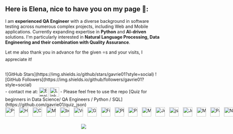## Here is Elena, nice to have you on my page 🤗:
I am **experienced QA Engineer** with a diverse background in software testing across numerous complex projects, including Web and Mobile applications. Currently expanding expertise in **Python** and **AI-driven** solutions. I'm particularly interested in **Natural Language Processing, Data Engineering and their combination with Quality Assurance**.

Let me also thank you in advance for the given ⭐s and your visits, I appreciate it!

<br>
![GitHub Stars](https://img.shields.io/github/stars/gavrie01?style=social)
![GitHub Followers](https://img.shields.io/github/followers/gavrie01?style=social)
<br>
- contact me at:
<a href="mailto:elena.e.gav@gmail.com" title="Email"><img alt="Email" src="https://img.shields.io/badge/Gmail-D14836?style=for-the-badge&logo=gmail&logoColor=white" height="30" align="center"/></a>
<a href="https://www.linkedin.com/in/elena-e-gavrilova/"><img  alt="LinkedIn" title="LinkedIn" src="https://img.shields.io/static/v1?message=LinkedIn&logo=linkedin&label=&color=0077B5&logoColor=white&labelColor=&style=for-the-badge" height="30" align="center" /></a>
- Please feel free to use the repo [Quiz for beginners in Data Science/ QA Engineers / Python / SQL](https://github.com/gavrie01/quiz_json)


<br>
<div align="center" style="white-space: nowrap;">
<img alt="Python" width="30px" style="padding-right:10px; padding-bottom:10px" src="https://cdn.jsdelivr.net/gh/devicons/devicon/icons/python/python-original.svg" title="Python" />
<img alt="HTML" width="30px" style="padding-right:10px; padding-bottom:10px" src="https://cdn.jsdelivr.net/gh/devicons/devicon/icons/html5/html5-plain.svg" title="HTML" />
<img alt="CSS" width="30px" style="padding-right:10px; padding-bottom:10px" src="https://cdn.jsdelivr.net/gh/devicons/devicon/icons/css3/css3-plain.svg" title="CSS" />
<img alt="Mysql" width="30px" style="padding-right:10px; padding-bottom:10px" src="https://cdn.jsdelivr.net/gh/devicons/devicon/icons/mysql/mysql-original-wordmark.svg" title="Mysql" />
<img alt="bootstrap" width="30px" style="padding-right:10px; padding-bottom:10px" src="https://cdn.jsdelivr.net/gh/devicons/devicon/icons/bootstrap/bootstrap-original.svg"  title="bootstrap" />
<img alt="VsCode" width="30px" style="padding-right:10px; padding-bottom:10px" src="https://cdn.jsdelivr.net/gh/devicons/devicon/icons/vscode/vscode-original.svg" title="VsCode" />
<img alt="Git" width="30px" style="padding-right:10px; padding-bottom:10px" src="https://cdn.jsdelivr.net/gh/devicons/devicon/icons/git/git-original.svg" title="Git" />
<img alt="Figma" width="30px" style="padding-right:10px; padding-bottom:10px" src="https://cdn.jsdelivr.net/gh/devicons/devicon/icons/figma/figma-original.svg" title="Figma" />
<img alt="Playwright" width="30px" style="padding-right:10px; padding-bottom:10px" src="https://cdn.jsdelivr.net/gh/devicons/devicon/icons/playwright/playwright-original.svg" title="Playwright" />
<img alt="Plotly" width="30px" style="padding-right:10px; padding-bottom:10px" src="https://cdn.jsdelivr.net/gh/devicons/devicon/icons/plotly/plotly-original.svg" title="Plotly" />
<img alt="Matplotlib" width="30px" style="padding-right:10px; padding-bottom:10px" src="https://cdn.jsdelivr.net/gh/devicons/devicon/icons/matplotlib/matplotlib-original.svg" title="Matplotlib" />
<img alt="Jenkins" width="30px" style="padding-right:10px; padding-bottom:10px" src="https://cdn.jsdelivr.net/gh/devicons/devicon/icons/jenkins/jenkins-original.svg" title="Jenkins" />
<img alt="json" width="30px" style="padding-right:10px; padding-bottom:10px" src="https://cdn.jsdelivr.net/gh/devicons/devicon/icons/json/json-original.svg" title="json" />
<img alt="Jupyter" width="30px" style="padding-right:10px; padding-bottom:10px" src="https://cdn.jsdelivr.net/gh/devicons/devicon/icons/jupyter/jupyter-original.svg" title="Jupyter" />
<img alt="MongoDB" width="30px" style="padding-right:10px; padding-bottom:10px" src="https://cdn.jsdelivr.net/gh/devicons/devicon/icons/mongodb/mongodb-original.svg" title="MongoDB" />
<img alt="Pandas" width="30px" style="padding-right:10px; padding-bottom:10px" src="https://cdn.jsdelivr.net/gh/devicons/devicon/icons/pandas/pandas-original.svg" title="Pandas" />
<img alt="Numpy" width="30px" style="padding-right:10px; padding-bottom:10px" src="https://cdn.jsdelivr.net/gh/devicons/devicon/icons/numpy/numpy-original.svg" title="Numpy" />
<img alt="PostgreSQL" width="30px" style="padding-right:10px; padding-bottom:10px" src="https://cdn.jsdelivr.net/gh/devicons/devicon/icons/postgresql/postgresql-original.svg" title="PostgreSQL" />
<img alt="Pycharm" width="30px" style="padding-right:10px; padding-bottom:10px" src="https://cdn.jsdelivr.net/gh/devicons/devicon/icons/pycharm/pycharm-original.svg" title="Pycharm" />
<img alt="Pytest" width="30px" style="padding-right:10px; padding-bottom:10px" src="https://cdn.jsdelivr.net/gh/devicons/devicon/icons/pytest/pytest-original.svg" title="Pytest" />
<img alt="SQLAlchemy" width="30px" style="padding-right:10px; padding-bottom:10px" src="https://cdn.jsdelivr.net/gh/devicons/devicon/icons/sqlalchemy/sqlalchemy-original.svg" title="SQLAlchemy" />
<img alt="Swagger" width="30px" style="padding-right:10px; padding-bottom:10px" src="https://cdn.jsdelivr.net/gh/devicons/devicon/icons/swagger/swagger-original.svg" title="Swagger" />
<img alt="Anaconda" width="30px" style="padding-right:10px; padding-bottom:10px" src="https://cdn.jsdelivr.net/gh/devicons/devicon/icons/anaconda/anaconda-original.svg" title="Anaconda" /> 
<img alt="openAI" width="30px" style="padding-right:10px; padding-bottom:10px" src="https://cdn.jsdelivr.net/gh/devicons/devicon/icons/openapi/openapi-original.svg" title="openAI" /> 
<img alt="PyTorch" width="30px" style="padding-right:10px; padding-bottom:10px" src="https://cdn.jsdelivr.net/gh/devicons/devicon/icons/pytorch/pytorch-original.svg" title="PyTorch" />
</div>





<p align="center">
     <img src="https://capsule-render.vercel.app/api?type=waving&color=gradient&height=100&section=footer"/>
</p>



